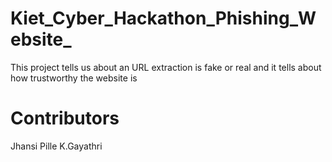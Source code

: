 # Kiet_Cyber_Hackathon_Phishing_Website_
This project tells us about an URL extraction is fake or real and it tells about how trustworthy the website is

# Contributors
Jhansi Pille
K.Gayathri
